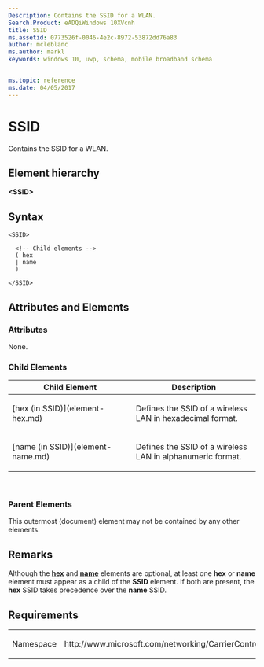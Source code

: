 ```yaml
---
Description: Contains the SSID for a WLAN.
Search.Product: eADQiWindows 10XVcnh
title: SSID
ms.assetid: 0773526f-0046-4e2c-8972-53872dd76a83
author: mcleblanc
ms.author: markl
keywords: windows 10, uwp, schema, mobile broadband schema


ms.topic: reference
ms.date: 04/05/2017
---
```


# SSID


Contains the SSID for a WLAN.

## Element hierarchy

**&lt;SSID&gt;**

## Syntax

``` syntax
<SSID>

  <!-- Child elements -->
  ( hex
  | name
  )

</SSID>
```

## Attributes and Elements


### Attributes

None.

### Child Elements

<table>
<colgroup>
<col width="50%" />
<col width="50%" />
</colgroup>
<thead>
<tr class="header">
<th>Child Element</th>
<th>Description</th>
</tr>
</thead>
<tbody>
<tr class="odd">
<td>[hex (in SSID)](element-hex.md)</td>
<td><p>Defines the SSID of a wireless LAN in hexadecimal format.</p></td>
</tr>
<tr class="even">
<td>[name (in SSID)](element-name.md)</td>
<td><p>Defines the SSID of a wireless LAN in alphanumeric format.</p></td>
</tr>
</tbody>
</table>

 

### Parent Elements

This outermost (document) element may not be contained by any other elements.

## Remarks

Although the [**hex**](element-hex.md) and [**name**](element-name.md) elements are optional, at least one **hex** or **name** element must appear as a child of the **SSID** element. If both are present, the **hex** SSID takes precedence over the **name** SSID.

## Requirements

<table>
<colgroup>
<col width="50%" />
<col width="50%" />
</colgroup>
<tbody>
<tr class="odd">
<td><p>Namespace</p></td>
<td><p>http://www.microsoft.com/networking/CarrierControl/WLAN/v2</p></td>
</tr>
</tbody>
</table>

 

 



